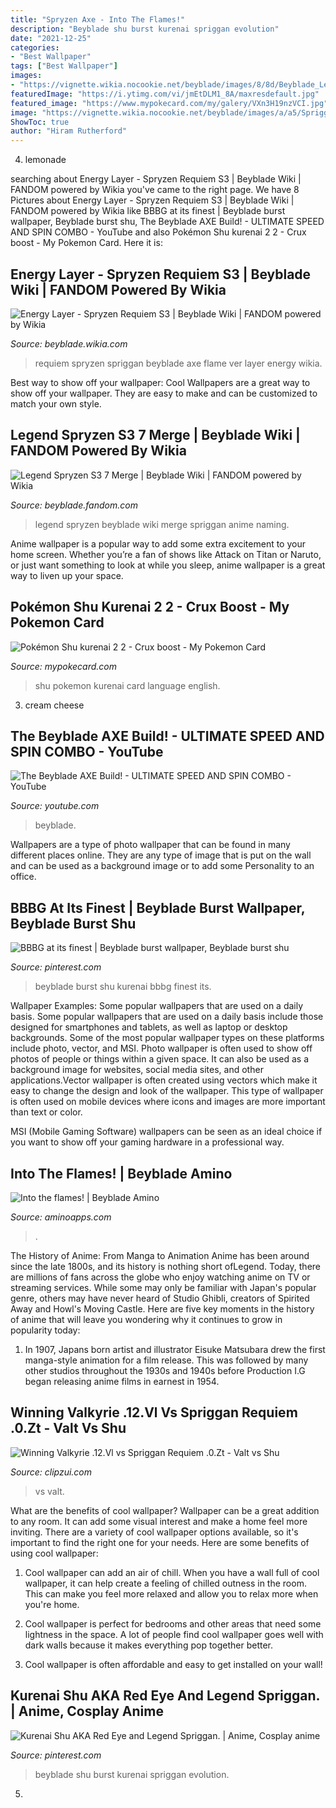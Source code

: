 ```yaml
---
title: "Spryzen Axe - Into The Flames!"
description: "Beyblade shu burst kurenai spriggan evolution"
date: "2021-12-25"
categories:
- "Best Wallpaper"
tags: ["Best Wallpaper"]
images:
- "https://vignette.wikia.nocookie.net/beyblade/images/8/8d/Beyblade_Legend_Spriggan.png/revision/latest?cb=20180716235005"
featuredImage: "https://i.ytimg.com/vi/jmEtDLM1_8A/maxresdefault.jpg"
featured_image: "https://www.mypokecard.com/my/galery/VXn3H19nzVCI.jpg"
image: "https://vignette.wikia.nocookie.net/beyblade/images/a/a5/Spriggan_Requiem_(Flame_Axe_Ver).png/revision/latest/scale-to-width-down/130?cb=20180306224427"
ShowToc: true
author: "Hiram Rutherford"
---
```



4. lemonade 

	

		
searching about Energy Layer - Spryzen Requiem S3 | Beyblade Wiki | FANDOM powered by Wikia you've came to the right page. We have 8 Pictures about Energy Layer - Spryzen Requiem S3 | Beyblade Wiki | FANDOM powered by Wikia like BBBG at its finest | Beyblade burst wallpaper, Beyblade burst shu, The Beyblade AXE Build! - ULTIMATE SPEED AND SPIN COMBO - YouTube and also Pokémon Shu kurenai 2 2 - Crux boost - My Pokemon Card. Here it is:
		
    
## Energy Layer - Spryzen Requiem S3 | Beyblade Wiki | FANDOM Powered By Wikia

<img loading=lazy src="https://vignette.wikia.nocookie.net/beyblade/images/a/a5/Spriggan_Requiem_(Flame_Axe_Ver).png/revision/latest/scale-to-width-down/130?cb=20180306224427" onerror="this.onerror=null;this.src='https://tse4.mm.bing.net/th?id=OIP.6j_RqQ9J-inkMlM8jA_2FgAAAA&amp;pid=15.1';" alt="Energy Layer - Spryzen Requiem S3 | Beyblade Wiki | FANDOM powered by Wikia">

_Source: beyblade.wikia.com_

>requiem spryzen spriggan beyblade axe flame ver layer energy wikia. 

	

Best way to show off your wallpaper:
Cool Wallpapers are a great way to show off your wallpaper. They are easy to make and can be customized to match your own style.

    
## Legend Spryzen S3 7 Merge | Beyblade Wiki | FANDOM Powered By Wikia

<img loading=lazy src="https://vignette.wikia.nocookie.net/beyblade/images/8/8d/Beyblade_Legend_Spriggan.png/revision/latest?cb=20180716235005" onerror="this.onerror=null;this.src='https://tse2.mm.bing.net/th?id=OIP.rwyYytyQNAWhlPhGYDBjKQAAAA&amp;pid=15.1';" alt="Legend Spryzen S3 7 Merge | Beyblade Wiki | FANDOM powered by Wikia">

_Source: beyblade.fandom.com_

>legend spryzen beyblade wiki merge spriggan anime naming. 

	

Anime wallpaper is a popular way to add some extra excitement to your home screen. Whether you’re a fan of shows like Attack on Titan or Naruto, or just want something to look at while you sleep, anime wallpaper is a great way to liven up your space.

    
## Pokémon Shu Kurenai 2 2 - Crux Boost - My Pokemon Card

<img loading=lazy src="https://www.mypokecard.com/my/galery/VXn3H19nzVCI.jpg" onerror="this.onerror=null;this.src='https://tse1.mm.bing.net/th?id=OIP.KN2r2vzDf1eVVTwQKlsH2gAAAA&amp;pid=15.1';" alt="Pokémon Shu kurenai 2 2 - Crux boost - My Pokemon Card">

_Source: mypokecard.com_

>shu pokemon kurenai card language english. 

	

3. cream cheese 

    
## The Beyblade AXE Build! - ULTIMATE SPEED AND SPIN COMBO - YouTube

<img loading=lazy src="https://i.ytimg.com/vi/jmEtDLM1_8A/maxresdefault.jpg" onerror="this.onerror=null;this.src='https://tse2.mm.bing.net/th?id=OIP.izIgrV1RK5R35CdlzbZgSAHaEK&amp;pid=15.1';" alt="The Beyblade AXE Build! - ULTIMATE SPEED AND SPIN COMBO - YouTube">

_Source: youtube.com_

>beyblade. 

	



Wallpapers are a type of photo wallpaper that can be found in many different places online. They are any type of image that is put on the wall and can be used as a background image or to add some Personality to an office.

    
## BBBG At Its Finest | Beyblade Burst Wallpaper, Beyblade Burst Shu

<img loading=lazy src="https://i.pinimg.com/originals/fa/87/7d/fa877dd32b4b06793b59961c581c43ff.png" onerror="this.onerror=null;this.src='https://tse3.mm.bing.net/th?id=OIP.0QzkgUX9u-zf1TlNLaOoAgHaEL&amp;pid=15.1';" alt="BBBG at its finest | Beyblade burst wallpaper, Beyblade burst shu">

_Source: pinterest.com_

>beyblade burst shu kurenai bbbg finest its. 

	

Wallpaper Examples: Some popular wallpapers that are used on a daily basis.
Some popular wallpapers that are used on a daily basis include those designed for smartphones and tablets, as well as laptop or desktop backgrounds. Some of the most popular wallpaper types on these platforms include photo, vector, and MSI. 
Photo wallpaper is often used to show off photos of people or things within a given space. It can also be used as a background image for websites, social media sites, and other applications.Vector wallpaper is often created using vectors which make it easy to change the design and look of the wallpaper. This type of wallpaper is often used on mobile devices where icons and images are more important than text or color. 

MSI (Mobile Gaming Software) wallpapers can be seen as an ideal choice if you want to show off your gaming hardware in a professional way.

    
## Into The Flames! | Beyblade Amino

<img loading=lazy src="http://pm1.narvii.com/7600/c04f9c56ad558a2026fb6fedce15099925fd67b5r1-1536-2048v2_uhq.jpg" onerror="this.onerror=null;this.src='https://tse1.mm.bing.net/th?id=OIP.WeMBXVVNTAHfm-r5pX339QHaJ4&amp;pid=15.1';" alt="Into the flames! | Beyblade Amino">

_Source: aminoapps.com_

>. 

	

The History of Anime: From Manga to Animation
Anime has been around since the late 1800s, and its history is nothing short ofLegend. Today, there are millions of fans across the globe who enjoy watching anime on TV or streaming services. While some may only be familiar with Japan's popular genre, others may have never heard of Studio Ghibli, creators of Spirited Away and Howl's Moving Castle. Here are five key moments in the history of anime that will leave you wondering why it continues to grow in popularity today:
1) In 1907, Japans born artist and illustrator Eisuke Matsubara drew the first manga-style animation for a film release. This was followed by many other studios throughout the 1930s and 1940s before Production I.G began releasing anime films in earnest in 1954.

    
## Winning Valkyrie .12.Vl Vs Spriggan Requiem .0.Zt - Valt Vs Shu

<img loading=lazy src="https://i.ytimg.com/vi/ImkcDqwDNHs/sddefault.jpg" onerror="this.onerror=null;this.src='https://tse3.mm.bing.net/th?id=OIP.kpo4Tjgk4hSYoqKnUIeuzwHaFj&amp;pid=15.1';" alt="Winning Valkyrie .12.Vl vs Spriggan Requiem .0.Zt - Valt vs Shu">

_Source: clipzui.com_

>vs valt. 

	

What are the benefits of cool wallpaper?
Wallpaper can be a great addition to any room. It can add some visual interest and make a home feel more inviting. There are a variety of cool wallpaper options available, so it's important to find the right one for your needs. Here are some benefits of using cool wallpaper: 
1. Cool wallpaper can add an air of chill. When you have a wall full of cool wallpaper, it can help create a feeling of chilled outness in the room. This can make you feel more relaxed and allow you to relax more when you're home. 

2. Cool wallpaper is perfect for bedrooms and other areas that need some lightness in the space. A lot of people find cool wallpaper goes well with dark walls because it makes everything pop together better. 

3. Cool wallpaper is often affordable and easy to get installed on your wall!

    
## Kurenai Shu AKA Red Eye And Legend Spriggan. | Anime, Cosplay Anime

<img loading=lazy src="https://i.pinimg.com/originals/03/33/13/0333137e04e4b800f3eba52a38ac93d5.jpg" onerror="this.onerror=null;this.src='https://tse4.mm.bing.net/th?id=OIP.G48Sj16i8IuNtfpO3soX7wHaEK&amp;pid=15.1';" alt="Kurenai Shu AKA Red Eye and Legend Spriggan. | Anime, Cosplay anime">

_Source: pinterest.com_

>beyblade shu burst kurenai spriggan evolution. 

	

5.

